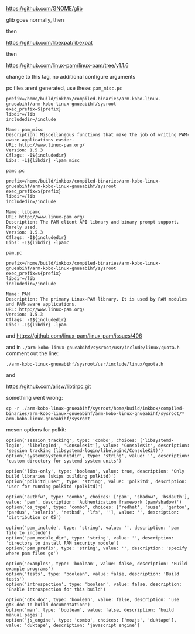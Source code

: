 https://github.com/GNOME/glib

glib goes normally, then

then

https://github.com/libexpat/libexpat

then

https://github.com/linux-pam/linux-pam/tree/v1.1.6

change to this tag, no additional configure arguments

pc files arent generated, use these:
`pam_misc.pc`
```
prefix=/home/build/inkbox/compiled-binaries/arm-kobo-linux-gnueabihf/arm-kobo-linux-gnueabihf/sysroot
exec_prefix=${prefix}
libdir=/lib
includedir=/include

Name: pam_misc
Description: Miscellaneous functions that make the job of writing PAM-aware applications easier.
URL: http://www.linux-pam.org/
Version: 1.5.3
Cflags: -I${includedir}
Libs: -L${libdir} -lpam_misc
```
`pamc.pc`
```
prefix=/home/build/inkbox/compiled-binaries/arm-kobo-linux-gnueabihf/arm-kobo-linux-gnueabihf/sysroot
exec_prefix=${prefix}
libdir=/lib
includedir=/include

Name: libpamc
URL: http://www.linux-pam.org/
Description: The PAM client API library and binary prompt support. Rarely used.
Version: 1.5.3
Cflags: -I${includedir}
Libs: -L${libdir} -lpamc
```
`pam.pc`
```
prefix=/home/build/inkbox/compiled-binaries/arm-kobo-linux-gnueabihf/arm-kobo-linux-gnueabihf/sysroot
exec_prefix=${prefix}
libdir=/lib
includedir=/include

Name: PAM
Description: The primary Linux-PAM library. It is used by PAM modules and PAM-aware applications.
URL: http://www.linux-pam.org/
Version: 1.5.3
Cflags: -I${includedir}
Libs: -L${libdir} -lpam
```

and
https://github.com/linux-pam/linux-pam/issues/406

and in `./arm-kobo-linux-gnueabihf/sysroot/usr/include/linux/quota.h` comment out the line:
```
./arm-kobo-linux-gnueabihf/sysroot/usr/include/linux/quota.h
```

and 

https://github.com/alisw/libtirpc.git

something went wrong:
```
cp -r ./arm-kobo-linux-gnueabihf/sysroot/home/build/inkbox/compiled-binaries/arm-kobo-linux-gnueabihf/arm-kobo-linux-gnueabihf/sysroot/* arm-kobo-linux-gnueabihf/sysroot
```
meson options for polkit:
```
option('session_tracking', type: 'combo', choices: ['libsystemd-login', 'libelogind', 'ConsoleKit'], value: 'ConsoleKit', description: 'session tracking (libsystemd-login/libelogind/ConsoleKit)')
option('systemdsystemunitdir', type: 'string', value: '', description: 'custom directory for systemd system units')

option('libs-only', type: 'boolean', value: true, description: 'Only build libraries (skips building polkitd)')
option('polkitd_user', type: 'string', value: 'polkitd', description: 'User for running polkitd (polkitd)')

option('authfw', type: 'combo', choices: ['pam', 'shadow', 'bsdauth'], value: 'pam', description: 'Authentication framework (pam/shadow)')
option('os_type', type: 'combo', choices: ['redhat', 'suse', 'gentoo', 'pardus', 'solaris', 'netbsd', 'lfs', ''], value: '', description: 'distribution or OS')

option('pam_include', type: 'string', value: '', description: 'pam file to include')
option('pam_module_dir', type: 'string', value: '', description: 'directory to install PAM security module')
option('pam_prefix', type: 'string', value: '', description: 'specify where pam files go')

option('examples', type: 'boolean', value: false, description: 'Build example programs')
option('tests', type: 'boolean', value: false, description: 'Build tests')
option('introspection', type: 'boolean', value: false, description: 'Enable introspection for this build')

option('gtk_doc', type: 'boolean', value: false, description: 'use gtk-doc to build documentation')
option('man', type: 'boolean', value: false, description: 'build manual pages')
option('js_engine', type: 'combo', choices: ['mozjs', 'duktape'], value: 'duktape', description: 'javascript engine')
```

